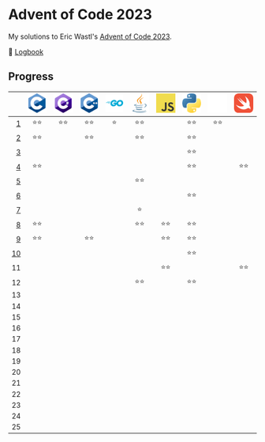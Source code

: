 # Advent of Code 2023

My solutions to Eric Wastl's [Advent of Code 2023](https://adventofcode.com/2023).

📝 [Logbook](logbook/README.md)

## Progress

| | [![C](logos/c.png)](/aoc23c/) | [![C#](logos/cs.png)](/aoc23cs/) | [![C++](logos/cpp.png)](/aoc23cpp/) | [![Go](logos/go.png)](/aoc23go/) | [![Java++](logos/java.png)](/aoc23java/) | [![JavaScript](logos/js.png)](/aoc23js/) | [![Python](logos/py.png)](/aoc23py/) | [![Rust](logos/rs.png)](/aoc23rs/) | [![Swift](logos/swift.png)](/aoc23swift/) |
|--:|:-:|:-:|:-:|:-:|:-:|:-:|:-:|:-:|:-:|
|  [1](logbook/day01.md) | ⭐️⭐️ | ⭐️⭐️ | ⭐️⭐️ | ⭐️ | ⭐️⭐️ | | ⭐️⭐️ | ⭐️⭐️ | |
|  [2](logbook/day02.md) | ⭐️⭐️ | | ⭐️⭐️ | | ⭐️⭐️ | | ⭐️⭐️ | | | |
|  [3](logbook/day03.md) | | | | | | | ⭐️⭐️ | | |
|  [4](logbook/day04.md) | ⭐️⭐️ | | | | | | ⭐️⭐️ | | ⭐️⭐️ |
|  [5](logbook/day05.md) | | | | | ⭐️⭐️ | | | | |
|  [6](logbook/day06.md) | | | | | | | ⭐️⭐️ | | |
|  [7](logbook/day07.md) | | | | | ⭐️ | | | | |
|  [8](logbook/day08.md) | ⭐️⭐️ | | | | ⭐️⭐️ | ⭐️⭐️ | ⭐️⭐️ | | |
|  [9](logbook/day09.md) | ⭐️⭐️ | | ⭐️⭐️ | | | ⭐️⭐️ | ⭐️⭐️ | | |
| [10](logbook/day10.md) | | | | | | | ⭐️⭐️ | | |
| 11 | | | | | | ⭐️⭐️ | | | ⭐️⭐️ |
| 12 | | | | | ⭐️⭐️ | | ⭐️⭐️ | | |
| 13 | | | | | | | | | |
| 14 | | | | | | | | | |
| 15 | | | | | | | | | |
| 16 | | | | | | | | | |
| 17 | | | | | | | | | |
| 18 | | | | | | | | | |
| 19 | | | | | | | | | |
| 20 | | | | | | | | | |
| 21 | | | | | | | | | |
| 22 | | | | | | | | | |
| 23 | | | | | | | | | |
| 24 | | | | | | | | | |
| 25 | | | | | | | | | |

